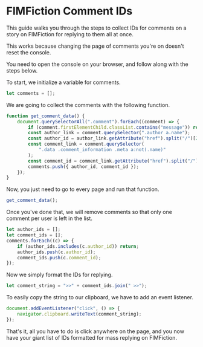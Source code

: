 # FIMFiction Comment IDs

This guide walks you through the steps to collect IDs for comments on a story on FIMFiction for replying to them all at once.

This works because changing the page of comments you're on doesn't reset the console.

You need to open the console on your browser, and follow along with the steps below.

To start, we initialize a variable for comments.

```javascript
let comments = [];
```

We are going to collect the comments with the following function.

```javascript
function get_comment_data() {
	document.querySelectorAll(".comment").forEach((comment) => {
		if (comment.firstElementChild.classList.contains("message")) return;
		const author_link = comment.querySelector(".author a.name");
		const author_id = author_link.getAttribute("href").split("/")[2];
		const comment_link = comment.querySelector(
			".data .comment_information .meta a:not(.name)"
		);
		const comment_id = comment_link.getAttribute("href").split("/").pop();
		comments.push({ author_id, comment_id });
	});
}
```

Now, you just need to go to every page and run that function.

```javascript
get_comment_data();
```

Once you've done that, we will remove comments so that only one comment per user is left in the list.

```javascript
let author_ids = [];
let comment_ids = [];
comments.forEach((c) => {
	if (author_ids.includes(c.author_id)) return;
	author_ids.push(c.author_id);
	comment_ids.push(c.comment_id);
});
```

Now we simply format the IDs for replying.

```javascript
let comment_string = ">>" + comment_ids.join(" >>");
```

To easily copy the string to our clipboard, we have to add an event listener.

```javascript
document.addEventListener("click", () => {
	navigator.clipboard.writeText(comment_string);
});
```

That's it, all you have to do is click anywhere on the page, and you now have your giant list of IDs formatted for mass replying on FIMFiction.
